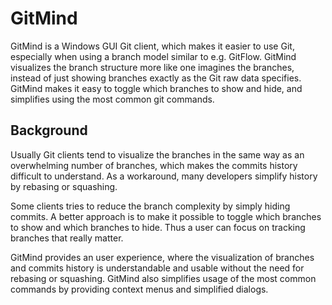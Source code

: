 # GitMind
GitMind is a Windows GUI Git client, which makes it easier to use Git, especially when using a branch model similar to e.g. GitFlow. GitMind visualizes the branch structure more like one imagines the branches, instead of just showing branches exactly as the Git raw data specifies. GitMind makes it easy to toggle which branches to show and hide, and simplifies using the most common git commands.

## Background
Usually Git clients tend to visualize the branches in the same way as an overwhelming number of branches, which makes the commits history difficult to understand. As a workaround, many developers simplify history by rebasing or squashing.

Some clients tries to reduce the branch complexity by simply hiding commits. A better approach is to make it possible to toggle which branches to show and which branches to hide. Thus a user can focus on tracking branches that really matter.

GitMind provides an user experience, where the visualization of branches and commits history is understandable and usable without the need for rebasing or squashing. GitMind also simplifies usage of the most common commands by providing context menus and simplified dialogs.